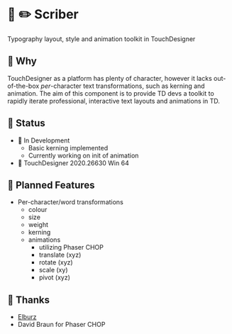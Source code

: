 # 📖 ✏️ Scriber 
Typography layout, style and animation toolkit in TouchDesigner

## 📝 Why
TouchDesigner as a platform has plenty of character, however it lacks out-of-the-box *per*-character text transformations, such as kerning and animation. The aim of this component is to provide TD devs a toolkit to rapidly iterate professional, interactive text layouts and animations in TD.

## 📝 Status
- 🚧 In Development
    * Basic kerning implemented
    * Currently working on init of animation
- 💾 TouchDesigner 2020.26630 Win 64 

## 📝 Planned Features
- Per-character/word transformations
    * colour
    * size
    * weight
    * kerning
    * animations
        * utilizing Phaser CHOP
        * translate (xyz)
        * rotate (xyz)
        * scale (xy)
        * pivot (xyz)

## 📝 Thanks
- [Elburz](https://interactiveimmersive.io)
- David Braun for Phaser CHOP